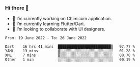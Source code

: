 ### Hi there 👋

<!--
**devcat37/devcat37** is a ✨ _special_ ✨ repository because its `README.md` (this file) appears on your GitHub profile.-->


- 🔭 I’m currently working on Chimicum application.
- 🌱 I’m currently learning Flutter/Dart.
- 👯 I’m looking to collaborate with UI designers.
<!-- - 🤔 I’m looking for help with ... -->

<!--START_SECTION:waka-->

```text
From: 19 June 2022 - To: 26 June 2022

Dart    16 hrs 41 mins  ████████████████████████▒   97.77 %
YAML    13 mins         ▒░░░░░░░░░░░░░░░░░░░░░░░░   01.28 %
XML     7 mins          ▒░░░░░░░░░░░░░░░░░░░░░░░░   00.70 %
Other   1 min           ░░░░░░░░░░░░░░░░░░░░░░░░░   00.19 %
```

<!--END_SECTION:waka-->
